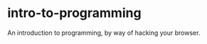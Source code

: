 intro-to-programming
====================

An introduction to programming, by way of hacking your browser.
